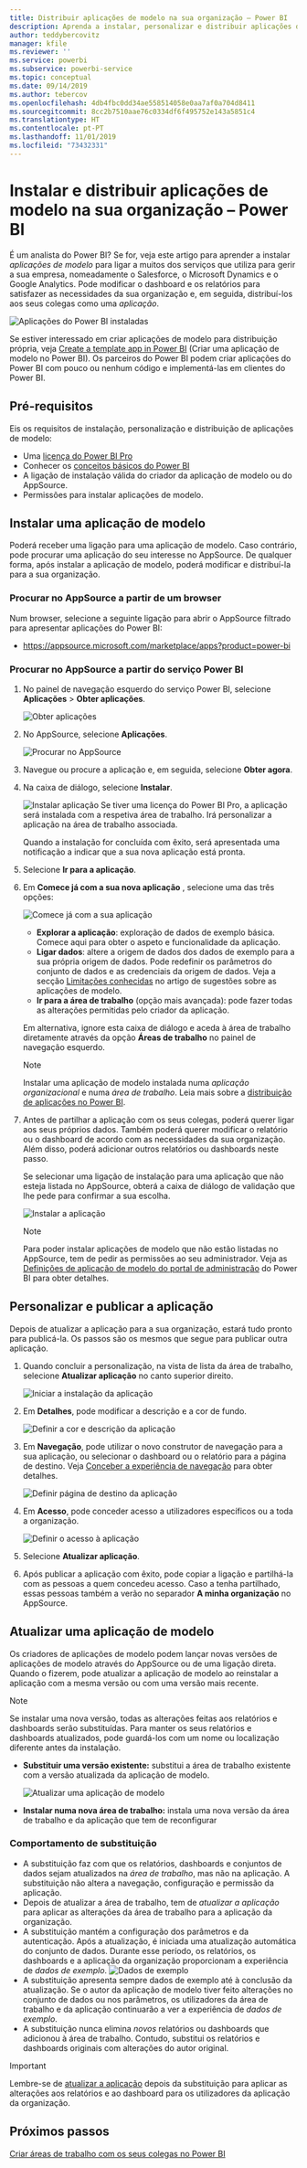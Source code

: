 ```yaml
---
title: Distribuir aplicações de modelo na sua organização – Power BI
description: Aprenda a instalar, personalizar e distribuir aplicações de modelo na sua organização com o Power BI.
author: teddybercovitz
manager: kfile
ms.reviewer: ''
ms.service: powerbi
ms.subservice: powerbi-service
ms.topic: conceptual
ms.date: 09/14/2019
ms.author: tebercov
ms.openlocfilehash: 4db4fbc0dd34ae558514058e0aa7af0a704d8411
ms.sourcegitcommit: 8cc2b7510aae76c0334df6f495752e143a5851c4
ms.translationtype: HT
ms.contentlocale: pt-PT
ms.lasthandoff: 11/01/2019
ms.locfileid: "73432331"
---
```

# <a name="install-and-distribute-template-apps-in-your-organization---power-bi"></a>Instalar e distribuir aplicações de modelo na sua organização – Power BI

É um analista do Power BI? Se for, veja este artigo para aprender a instalar *aplicações de modelo* para ligar a muitos dos serviços que utiliza para gerir a sua empresa, nomeadamente o Salesforce, o Microsoft Dynamics e o Google Analytics. Pode modificar o dashboard e os relatórios para satisfazer as necessidades da sua organização e, em seguida, distribuí-los aos seus colegas como uma *aplicação*. 

![Aplicações do Power BI instaladas](media/service-template-apps-install-distribute/power-bi-get-apps.png)

Se estiver interessado em criar aplicações de modelo para distribuição própria, veja [Create a template app in Power BI](service-template-apps-create.md) (Criar uma aplicação de modelo no Power BI). Os parceiros do Power BI podem criar aplicações do Power BI com pouco ou nenhum código e implementá-las em clientes do Power BI. 

## <a name="prerequisites"></a>Pré-requisitos  

Eis os requisitos de instalação, personalização e distribuição de aplicações de modelo: 

- Uma [licença do Power BI Pro](service-self-service-signup-for-power-bi.md)
- Conhecer os [conceitos básicos do Power BI](service-basic-concepts.md)
- A ligação de instalação válida do criador da aplicação de modelo ou do AppSource. 
- Permissões para instalar aplicações de modelo. 

## <a name="install-a-template-app"></a>Instalar uma aplicação de modelo

Poderá receber uma ligação para uma aplicação de modelo. Caso contrário, pode procurar uma aplicação do seu interesse no AppSource. De qualquer forma, após instalar a aplicação de modelo, poderá modificar e distribuí-la para a sua organização.

### <a name="search-appsource-from-a-browser"></a>Procurar no AppSource a partir de um browser

Num browser, selecione a seguinte ligação para abrir o AppSource filtrado para apresentar aplicações do Power BI:

- https://appsource.microsoft.com/marketplace/apps?product=power-bi

### <a name="search-appsource-from-the-power-bi-service"></a>Procurar no AppSource a partir do serviço Power BI

1. No painel de navegação esquerdo do serviço Power BI, selecione **Aplicações** > **Obter aplicações**.

    ![Obter aplicações](media/service-template-apps-install-distribute/power-bi-get-apps-arrow.png)

2. No AppSource, selecione **Aplicações**.

    ![Procurar no AppSource](media/service-template-apps-install-distribute/power-bi-appsource.png)

3. Navegue ou procure a aplicação e, em seguida, selecione **Obter agora**.

4. Na caixa de diálogo, selecione **Instalar**.

    ![Instalar aplicação](media/service-template-apps-install-distribute/power-install-dialog.png) Se tiver uma licença do Power BI Pro, a aplicação será instalada com a respetiva área de trabalho. Irá personalizar a aplicação na área de trabalho associada.

    Quando a instalação for concluída com êxito, será apresentada uma notificação a indicar que a sua nova aplicação está pronta.
4. Selecione **Ir para a aplicação**.
5. Em **Comece já com a sua nova aplicação** , selecione uma das três opções:

    ![Comece já com a sua aplicação](media/service-template-apps-create/power-bi-template-app-get-started.png)

    - **Explorar a aplicação**: exploração de dados de exemplo básica. Comece aqui para obter o aspeto e funcionalidade da aplicação. 
    - **Ligar dados**: altere a origem de dados dos dados de exemplo para a sua própria origem de dados. Pode redefinir os parâmetros do conjunto de dados e as credenciais da origem de dados. Veja a secção [Limitações conhecidas](service-template-apps-tips.md#known-limitations) no artigo de sugestões sobre as aplicações de modelo. 
    - **Ir para a área de trabalho** (opção mais avançada): pode fazer todas as alterações permitidas pelo criador da aplicação.

    Em alternativa, ignore esta caixa de diálogo e aceda à área de trabalho diretamente através da opção **Áreas de trabalho** no painel de navegação esquerdo.
    >[!NOTE]
    >Instalar uma aplicação de modelo instalada numa *aplicação organizacional* e numa *área de trabalho*. Leia mais sobre a [distribuição de aplicações no Power BI](service-create-distribute-apps.md).
 
6. Antes de partilhar a aplicação com os seus colegas, poderá querer ligar aos seus próprios dados. Também poderá querer modificar o relatório ou o dashboard de acordo com as necessidades da sua organização. Além disso, poderá adicionar outros relatórios ou dashboards neste passo.

   Se selecionar uma ligação de instalação para uma aplicação que não esteja listada no AppSource, obterá a caixa de diálogo de validação que lhe pede para confirmar a sua escolha.

   ![Instalar a aplicação](media/service-template-apps-install-distribute/power-install-unvalidated-dialog.png)

   >[!NOTE]
   >Para poder instalar aplicações de modelo que não estão listadas no AppSource, tem de pedir as permissões ao seu administrador. Veja as [Definições de aplicação de modelo do portal de administração](service-admin-portal.md#template-apps-settings) do Power BI para obter detalhes.

## <a name="customize-and-publish-the-app"></a>Personalizar e publicar a aplicação

Depois de atualizar a aplicação para a sua organização, estará tudo pronto para publicá-la. Os passos são os mesmos que segue para publicar outra aplicação.

1. Quando concluir a personalização, na vista de lista da área de trabalho, selecione **Atualizar aplicação** no canto superior direito.  

    ![Iniciar a instalação da aplicação](media/service-template-apps-install-distribute/power-bi-start-install-app.png)

2. Em **Detalhes**, pode modificar a descrição e a cor de fundo.

   ![Definir a cor e descrição da aplicação](media/service-template-apps-install-distribute/power-bi-install-app-details.png)

3. Em **Navegação**, pode utilizar o novo construtor de navegação para a sua aplicação, ou selecionar o dashboard ou o relatório para a página de destino. Veja [Conceber a experiência de navegação](service-create-distribute-apps.md#design-the-navigation-experience) para obter detalhes.

   ![Definir página de destino da aplicação](media/service-template-apps-install-distribute/power-bi-install-app-content.png)

4. Em **Acesso**, pode conceder acesso a utilizadores específicos ou a toda a organização.  

   ![Definir o acesso à aplicação](media/service-template-apps-install-distribute/power-bi-install-access.png)

5. Selecione **Atualizar aplicação**. 

6. Após publicar a aplicação com êxito, pode copiar a ligação e partilhá-la com as pessoas a quem concedeu acesso. Caso a tenha partilhado, essas pessoas também a verão no separador **A minha organização** no AppSource.

## <a name="update-a-template-app"></a>Atualizar uma aplicação de modelo

Os criadores de aplicações de modelo podem lançar novas versões de aplicações de modelo através do AppSource ou de uma ligação direta. Quando o fizerem, pode atualizar a aplicação de modelo ao reinstalar a aplicação com a mesma versão ou com uma versão mais recente.

  >[!NOTE]
  >Se instalar uma nova versão, todas as alterações feitas aos relatórios e dashboards serão substituídas. Para manter os seus relatórios e dashboards atualizados, pode guardá-los com um nome ou localização diferente antes da instalação.

- **Substituir uma versão existente:** substitui a área de trabalho existente com a versão atualizada da aplicação de modelo.

   ![Atualizar uma aplicação de modelo](media/service-template-apps-install-distribute/power-bi-update-app-overwrite.png)

- **Instalar numa nova área de trabalho:** instala uma nova versão da área de trabalho e da aplicação que tem de reconfigurar

### <a name="overwrite-behavior"></a>Comportamento de substituição

* A substituição faz com que os relatórios, dashboards e conjuntos de dados sejam atualizados na *área de trabalho*, mas não na aplicação. A substituição não altera a navegação, configuração e permissão da aplicação.
* Depois de atualizar a área de trabalho, tem de *atualizar a aplicação* para aplicar as alterações da área de trabalho para a aplicação da organização.
* A substituição mantém a configuração dos parâmetros e da autenticação. Após a atualização, é iniciada uma atualização automática do conjunto de dados. Durante esse período, os relatórios, os dashboards e a aplicação da organização proporcionam a experiência de *dados de exemplo*.
  ![Dados de exemplo](media/service-template-apps-install-distribute/power-bi-sample-data.png)
* A substituição apresenta sempre dados de exemplo até à conclusão da atualização. Se o autor da aplicação de modelo tiver feito alterações no conjunto de dados ou nos parâmetros, os utilizadores da área de trabalho e da aplicação continuarão a ver a experiência de *dados de exemplo*.
* A substituição nunca elimina *novos* relatórios ou dashboards que adicionou à área de trabalho. Contudo, substitui os relatórios e dashboards originais com alterações do autor original.

>[!IMPORTANT]
>Lembre-se de [atualizar a aplicação](#customize-and-publish-the-app) depois da substituição para aplicar as alterações aos relatórios e ao dashboard para os utilizadores da aplicação da organização.

## <a name="next-steps"></a>Próximos passos

[Criar áreas de trabalho com os seus colegas no Power BI](service-create-workspaces.md)
